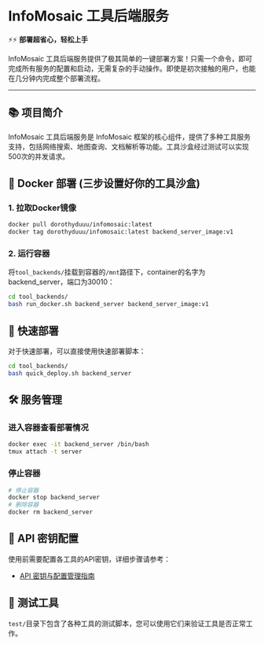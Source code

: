 # InfoMosaic 工具后端服务

⚡⚡ **部署超省心，轻松上手**

InfoMosaic 工具后端服务提供了极其简单的一键部署方案！只需一个命令，即可完成所有服务的配置和启动，无需复杂的手动操作。即使是初次接触的用户，也能在几分钟内完成整个部署流程。

---

## 📚 项目简介

InfoMosaic 工具后端服务是 InfoMosaic 框架的核心组件，提供了多种工具服务支持，包括网络搜索、地图查询、文档解析等功能。工具沙盒经过测试可以实现500次的并发请求。

## 🐳 Docker 部署 (三步设置好你的工具沙盒)

### 1. 拉取Docker镜像

```bash
docker pull dorothyduuu/infomosaic:latest
docker tag dorothyduuu/infomosaic:latest backend_server_image:v1
```

### 2. 运行容器

将`tool_backends/`挂载到容器的`/mnt`路径下，container的名字为backend_server，端口为30010：

```bash
cd tool_backends/
bash run_docker.sh backend_server backend_server_image:v1
```

## 🚀 快速部署

对于快速部署，可以直接使用快速部署脚本：

```bash
cd tool_backends/
bash quick_deploy.sh backend_server
```

## 🛠️ 服务管理

### 进入容器查看部署情况

```bash
docker exec -it backend_server /bin/bash
tmux attach -t server
```

### 停止容器

```bash
# 停止容器
docker stop backend_server
# 删除容器
docker rm backend_server
```

## 🔑 API 密钥配置

使用前需要配置各工具的API密钥，详细步骤请参考：

- [API 密钥与配置管理指南](MCP/README_API_KEYS_ZH.md)

## 🧪 测试工具

`test/`目录下包含了各种工具的测试脚本，您可以使用它们来验证工具是否正常工作。